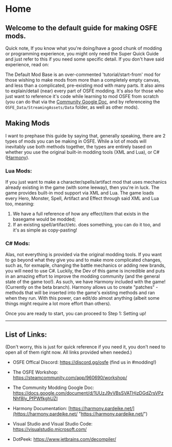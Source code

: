 # Home

## Welcome to the default guide for making OSFE mods.

Quick note, If you know what you're doing/have a good chunk of modding or programming experience, you might only need the Super Quick Guide and just refer to this if you need some specific detail. If you don't have said experience, read on:

The Default Mod Base is an over-commented 'tutorial/start-from' mod for those wishing to make mods from more than a completely empty canvas, and less than a complicated, pre-existing mod with many parts. It also aims to explain/detail (near) every part of OSFE modding. It's also for those who just want to reference it's code while learning to mod OSFE from scratch (you can do that via the [Community Google Doc](https://docs.google.com/document/d/1UUzJ9vVBsSVATHjzDGdZrsVPzNhf8Iy_PfPWfkghUZI), and by referenceing the `OSFE_Data/StreamingAssets/Data` folder, as well as other mods).

## Making Mods
I want to prephase this guide by saying that, generally speaking, there are 2 types of mods you can be making in OSFE. While a lot of mods will inevitably use both methods together, the types are entirely based on whether you use the original built-in modding tools (XML and Lua), or C# ([Harmony](https://harmony.pardeike.net/)). 

### Lua Mods:
If you just want to make a character/spells/artifact mod that uses mechanics already existing in the game (with some leeway), then you're in luck. The game provides built-in mod support via XML and Lua. The game loads every Hero, Monster, Spell, Artifact and Effect through said XML and Lua too, meaning:
1. We have a full reference of how any effect/item that exists in the basegame would be modded;
2. If an existing spell/artifact/etc. does something, you can do it too, and it's as simple as copy-pasting!

### C# Mods:
Alas, not everything is provided via the original modding tools. If you want to go beyond what they give you and to make more complicated changes, such as, for exmaple, changing the battle mechanics or adding new brands, you will need to use C#. 
Luckily, the Dev of this game is incredible and puts in an amazing effort to improve the modding community (and the general state of the game too!). As such, we have Harmony included with the game! (Currently on the beta branch).
Harmony allows us to create "patches" - methods that will be inserted into the game's existing methods and ran when they run. With this power, can edit/do almost anything (albeit some things might require a lot more effort than others).

Once you are ready to start, you can proceed to Step 1: Setting up!
***

## List of Links:
(Don't worry, this is just for quick reference if you need it, you don't need to open all of them right now. All links provided when needed.)

* OSFE Offical Discord: https://discord.gg/osfe (find us in #modding!)

* The OSFE Workshop: https://steamcommunity.com/app/960690/workshop/

* The Community Modding Google Doc: https://docs.google.com/document/d/1UUzJ9vVBsSVATHjzDGdZrsVPzNhf8Iy_PfPWfkghUZI

* Harmony Documentation: [https://harmony.pardeike.net/](https://harmony.pardeike.net/ "https://harmony.pardeike.net/")

* Visual Studio and Visual Studio Code: https://visualstudio.microsoft.com/ 

* DotPeek: https://www.jetbrains.com/decompiler/
<!--stackedit_data:
eyJwcm9wZXJ0aWVzIjoidGl0bGU6IE9TRkUgTW9kZGluZ1xuYX
V0aG9yOiBHcmVtaW91c1xuIiwiaGlzdG9yeSI6Wy01NzA3MTI4
NTgsLTE5ODkyOTg0NzEsMTc3ODk0MzU3MSwtMTUyNDkzMTM5N1
19
-->